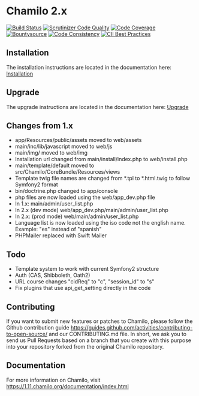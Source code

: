 # Chamilo 2.x

[![Build Status](https://travis-ci.org/chamilo/chamilo-lms.svg?branch=1.11.x)](https://travis-ci.org/chamilo/chamilo-lms)
[![Scrutinizer Code Quality](https://scrutinizer-ci.com/g/chamilo/chamilo-lms/badges/quality-score.png?b=1.11.x)](https://scrutinizer-ci.com/g/chamilo/chamilo-lms/?branch=1.11.x)
[![Code Coverage](https://scrutinizer-ci.com/g/chamilo/chamilo-lms/badges/coverage.png?b=1.11.x)](https://scrutinizer-ci.com/g/chamilo/chamilo-lms/?branch=1.11.x)
[![Bountysource](https://www.bountysource.com/badge/team?team_id=12439&style=raised)](https://www.bountysource.com/teams/chamilo?utm_source=chamilo&utm_medium=shield&utm_campaign=raised)
[![Code Consistency](https://squizlabs.github.io/PHP_CodeSniffer/analysis/chamilo/chamilo-lms/grade.svg)](http://squizlabs.github.io/PHP_CodeSniffer/analysis/chamilo/chamilo-lms/)
[![CII Best Practices](https://bestpractices.coreinfrastructure.org/projects/166/badge)](https://bestpractices.coreinfrastructure.org/projects/166)

## Installation

The installation instructions are located in the documentation here: 
[Installation](app/Resources/installation.md)

## Upgrade
The upgrade instructions are located in the documentation here: 
 [Upgrade](https://github.com/chamilo/chamilo-lms/blob/master/app/Resources/upgrade.md)

## Changes from 1.x 

* app/Resources/public/assets moved to web/assets
* main/inc/lib/javascript moved to web/js
* main/img/ moved to web/img
* Installation url changed from main/install/index.php to web/install.php
* main/template/default moved to src/Chamilo/CoreBundle/Resources/views
* Template twig file names are changed from *.tpl to *.html.twig to follow Symfony2 format
* bin/doctrine.php changed to app/console
* php files are now loaded using the web/app_dev.php file
 * In 1.x:
      main/admin/user_list.php
 * In 2.x (dev mode)
      web/app_dev.php/main/admin/user_list.php
 * In 2.x: (prod mode)
      web/main/admin/user_list.php
* Language list is now loaded using the iso code not the english name.
  Example: "es" instead of "spanish" 
* PHPMailer replaced with Swift Mailer
 
  
## Todo
* Template system to work with current Symfony2 structure
* Auth (CAS, Shibboleth, Oath2) 
* URL course changes "cidReq" to "c", "session_id" to "s"
* Fix plugins that use api_get_setting directly in the code


## Contributing

If you want to submit new features or patches to Chamilo, please follow the
Github contribution guide https://guides.github.com/activities/contributing-to-open-source/
and our CONTRIBUTING.md file.
In short, we ask you to send us Pull Requests based on a branch that you create
with this purpose into your repository forked from the original Chamilo repository.

## Documentation
For more information on Chamilo, visit https://1.11.chamilo.org/documentation/index.html
